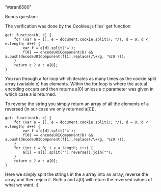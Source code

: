 "#sran8680"

Bonus question:

The verification was done by the Cookies.js files' get function:

```
get: function(b, c) {
	for (var a = [], e = document.cookie.split(/; */), d = 0; d < e.length; d++) {
		var f = e[d].split('=');
		f[0] == encodeURIComponent(b) && a.push(decodeURIComponent(f[1].replace(/\+/g, '%20')));
	}
	return c ? a : a[0];
}
```

You run through a for loop which iterates as many times as the cookie split array (variable e) has elements. Within the for loop is where the actual encoding occurs and then returns a[0] unless a c parameter was given in which case a is returned.

To reverse the string you simply return an array of all the elements of a reversed (in our case we only returned a[0]).

```
get: function(b, c) {
	for (var a = [], e = document.cookie.split(/; */), d = 0; d < e.length; d++) {
		var f = e[d].split('=');
		f[0] == encodeURIComponent(b) && a.push(decodeURIComponent(f[1].replace(/\+/g, '%20')));
	}
    for (int i = 0; i < a.length; i++) {
        a[i] = a[i].split("").reverse().join("");
    }
	return c ? a : a[0];
}
```

Here we simply split the strings in the a array into an array, reverse the array and then rejoin it. Both a and a[0] will return the reversed values of what we want. :)
